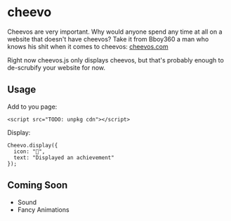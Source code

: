 # cheevo

Cheevos are very important. Why would anyone spend any time at all on a website that doesn't have cheevos? Take it from Bboy360 a man who knows his shit when it comes to cheevos: [cheevos.com](http://cheevos.com)

Right now cheevos.js only displays cheevos, but that's probably enough to de-scrubify your website for now.

## Usage

Add to you page:

    <script src="TODO: unpkg cdn"></script>

Display:

    Cheevo.display({
      icon: "🐻",
      text: "Displayed an achievement"
    });

## Coming Soon

- Sound
- Fancy Animations
